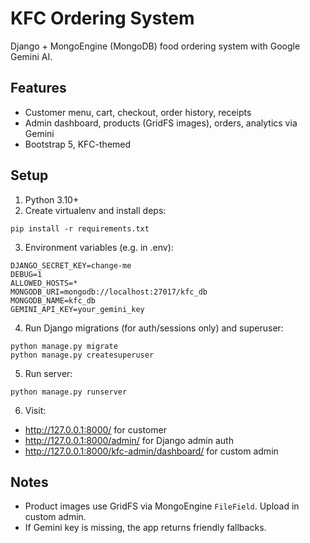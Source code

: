 # KFC Ordering System

Django + MongoEngine (MongoDB) food ordering system with Google Gemini AI.

## Features
- Customer menu, cart, checkout, order history, receipts
- Admin dashboard, products (GridFS images), orders, analytics via Gemini
- Bootstrap 5, KFC-themed

## Setup
1. Python 3.10+
2. Create virtualenv and install deps:
```
pip install -r requirements.txt
```
3. Environment variables (e.g. in .env):
```
DJANGO_SECRET_KEY=change-me
DEBUG=1
ALLOWED_HOSTS=*
MONGODB_URI=mongodb://localhost:27017/kfc_db
MONGODB_NAME=kfc_db
GEMINI_API_KEY=your_gemini_key
```
4. Run Django migrations (for auth/sessions only) and superuser:
```
python manage.py migrate
python manage.py createsuperuser
```
5. Run server:
```
python manage.py runserver
```
6. Visit:
- http://127.0.0.1:8000/ for customer
- http://127.0.0.1:8000/admin/ for Django admin auth
- http://127.0.0.1:8000/kfc-admin/dashboard/ for custom admin

## Notes
- Product images use GridFS via MongoEngine `FileField`. Upload in custom admin.
- If Gemini key is missing, the app returns friendly fallbacks.
